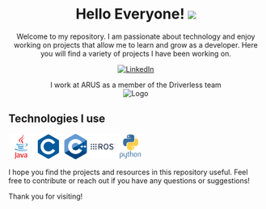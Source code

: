 <div align="center">

# Hello Everyone! <img src="https://media.giphy.com/media/hvRJCLFzcasrR4ia7z/giphy.gif" width="30px">

Welcome to my repository. I am passionate about technology and enjoy working on projects that allow me to learn and grow as a developer. Here you will find a variety of projects I have been working on.

[![LinkedIn](https://img.shields.io/badge/LinkedIn-0077B5?style=for-the-badge&logo=linkedin&logoColor=white)](https://www.linkedin.com/in/francisco-jo-r)

</div>
<div align="center">
  I work at ARUS as a member of the Driverless team
</div>
<div align="center">
  <img src="https://images.squarespace-cdn.com/content/v1/5e45d3a8e509f61738454469/81e0d83b-0fa6-48d0-801b-1f0c1515d786/logo+arus+cuadrado+web.png" alt="Logo" width="50px">
</div>

## Technologies I use

<img src="https://raw.githubusercontent.com/devicons/devicon/6910f0503efdd315c8f9b858234310c06e04d9c0/icons/java/java-original-wordmark.svg" width="50px"> <img src="https://raw.githubusercontent.com/devicons/devicon/adfcb828580b7c3f3d1681c1a926c2e1113ac0ac/icons/c/c-plain.svg" width="50px"> <img src="https://raw.githubusercontent.com/devicons/devicon/master/icons/cplusplus/cplusplus-original.svg" width="50px"> <img src="https://raw.githubusercontent.com/devicons/devicon/master/icons/ros/ros-original-wordmark.svg" width="50px"> <img src="https://raw.githubusercontent.com/devicons/devicon/master/icons/python/python-original-wordmark.svg" width="50px">

I hope you find the projects and resources in this repository useful. Feel free to contribute or reach out if you have any questions or suggestions!

Thank you for visiting!

